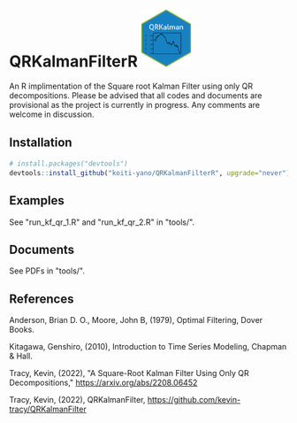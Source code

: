 # QRKalmanFilterR <img src="/tools/hex_QRKalman.png" width="90">

An R implimentation of the Square root Kalman Filter using only QR decompositions. Please be advised that all codes and documents are provisional as the project is currently in progress. Any comments are welcome in discussion.

## Installation
```R
# install.packages("devtools")
devtools::install_github("koiti-yano/QRKalmanFilterR", upgrade="never")
```

## Examples

See "run_kf_qr_1.R" and "run_kf_qr_2.R" in "tools/".

## Documents

See PDFs in "tools/".

## References
Anderson, Brian D. O., Moore, John B, (1979), Optimal Filtering, Dover Books.

Kitagawa, Genshiro, (2010), Introduction to Time Series Modeling, Chapman & Hall.

Tracy, Kevin, (2022), "A Square-Root Kalman Filter Using Only QR Decompositions," https://arxiv.org/abs/2208.06452

Tracy, Kevin, (2022), QRKalmanFilter, 
https://github.com/kevin-tracy/QRKalmanFilter
